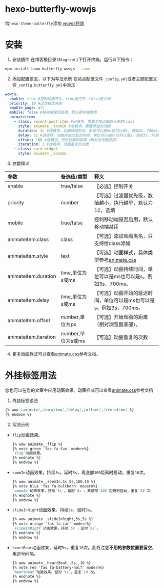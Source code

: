# hexo-butterfly-wowjs

给`hexo-theme-butterfly`添加 [wowjs特效](https://akilar.top/posts/abab51cf/)

# 安装

1. 安装插件,在博客根目录`[Blogroot]`下打开终端，运行以下指令：
  ```bash
  npm install hexo-butterfly-wowjs --save
  ```

2. 添加配置信息，以下为写法示例
  在站点配置文件`_config.yml`或者主题配置文件`_config.butterfly.yml`中添加

  ```yaml
  wowjs:
    enable: true #控制动画开关。true是打开，false是关闭
    priority: 10 #过滤器优先级
    enable_page: all
    mobile: false #移动端是否启用，默认移动端禁用
    animateitem:
      - class: recent-post-item #必填项，需要添加动画的元素的class
        style: animate__zoomIn #必填项，需要添加的动画
        duration: 2s #选填项，动画持续时间，单位可以是ms也可以是s。例如3s，700ms。
        delay: 1s #选填项，动画开始的延迟时间，单位可以是ms也可以是s。例如3s，700ms。
        offset: 100 #选填项，开始动画的距离（相对浏览器底部）
        iteration: 2 #选填项，动画重复的次数
      - class: card-widget
        style: animate__zoomIn
  ```
3. 参数释义

  |参数|备选值/类型|释义|
  |:--|:--|:--|
  |enable|true/false|【必选】控制开关|
  |priority|number|【可选】过滤器优先级，数值越小，执行越早，默认为10，选填|
  |mobile|true/false|控制移动端是否启用，默认移动端禁用|
  |animateitem.class|class|【可选】添加动画类名，只支持给class添加|
  |animateitem.style|text|【可选】动画样式，具体类型参考[animate.css](https://animate.style/)|
  |animateitem.duration|time,单位为s或ms|【可选】动画持续时间，单位可以是ms也可以是s。例如3s，700ms。|
  |animateitem.delay|time,单位为s或ms|【可选】动画开始的延迟时间，单位可以是ms也可以是s。例如3s，700ms。|
  |animateitem.offset|number,单位为px|【可选】开始动画的距离（相对浏览器底部）。|
  |animateitem.iteration|number,单位为s或ms|【可选】动画重复的次数|

4. 更多动画样式可以查看[animate.css](https://animate.style/)参考文档。

# 外挂标签用法
您也可以在您的文章中应用动画效果。动画样式可以查看[animate.css](https://animate.style/)参考文档
1. 外挂标签语法
  ```markdown
  {% wow [animete],[duration],[delay],[offset],[iteration] %}
  {% endwow %}
  ```
2. 写法示例
  - `flip`动画效果。
    ```markdown
    {% wow animate__flip %}
    {% note green 'fas fa-fan' modern%}
    `flip`动画效果。
    {% endnote %}
    {% endwow %}
    ```
  - `zoomIn`动画效果，持续`5s`，延时`5s`，离底部`100`距离时启动，重复`10`次。
    ```markdown
    {% wow animate__zoomIn,5s,5s,100,10 %}
    {% note blue 'fas fa-bullhorn' modern%}
    `zoomIn`动画效果，持续`5s`，延时`5s`，离底部`100`距离时启动，重复`10`次
    {% endnote %}
    {% endwow %}
    ```
  - `slideInRight`动画效果，持续`5s`，延时`5s`。
    ```markdown
    {% wow animate__slideInRight,5s,5s %}
    {% note orange 'fas fa-car' modern%}
    `slideInRight`动画效果，持续`5s`，延时`5s`。
    {% endnote %}
    {% endwow %}
    ```
  - `heartBeat`动画效果，延时`5s`，重复`10`次。此处注意**不用的参数位置要留空**，用逗号间隔。
    ```markdown
    {% wow animate__heartBeat,,5s,,10 %}
    {% note red 'fas fa-battery-half' modern%}
    `heartBeat`动画效果，延时`5s`，重复`10`次。
    {% endnote %}
    {% endwow %}
    ```
